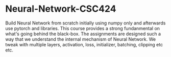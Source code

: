# Neural-Network-CSC424

Build Neural Network from scratch initially using numpy only and afterwards use pytorch and libraries.
This course provides a strong fundanmental on what's going behind the black-box.
The assignments are designed such a way that we understand the internal mechanism of Neural Network.
We tweak with multiple layers, activation, loss, initializer, batching, clipping etc etc.
